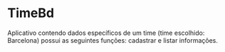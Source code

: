 # TimeBd
Aplicativo contendo dados específicos de um time (time escolhido: Barcelona) possui as seguintes funções: cadastrar e listar informações.
